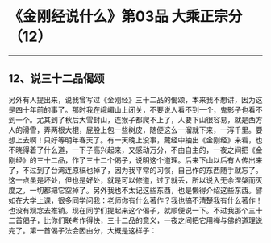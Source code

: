# 《金刚经说什么》第03品 大乘正宗分（12）

------

## 12、说三十二品偈颂

另外有人提出来，说我曾写过《金刚经》三十二品的偈颂，本来我不想讲，因为这是四十年前的事了。那时我在峨嵋山上闭关，不要说人看不到一个，鬼影子也看不到一个。尤其到了秋后大雪封山，连猴子都爬不上了，人要下山很容易，就是西方人的滑雪，弄两根大棍，屁股上包一些树皮，随便这么一溜就下来，一泻千里。要想上去啊！只好等明年春天了。有一天晚上没事，藏经中抽出《金刚经》来看，也不晓得着了什么道，一下子高兴起来，又感动万分，不由自主的，一夜之间把《金刚经》的三十二品，作了三十二个偈子，说明这个道理。后来下山以后有人传出来了，不过到了台湾连原稿也掉了，因为我平常的习惯，自己作的东西随手就忘了。这一点虽是坏处，但也是好处，就是可以修道，过了就丢，所以说入无余涅槃而灭度之，一切都把它空掉了。另外我也不太记这些东西，也是懒得介绍这些东西。譬如在大学上课，很多同学问我：老师你有什么著作？我也搞不清楚我有什么著作！也没有观念去推销。现在同学们提起来这个偈子，就顺便说一下。不过我那个三十二首偈子，比你们联考作得快，三十二品的意义，一夜之间把它用禅与佛的道理说完了。第一首偈子法会因由分，大概是这样子：

